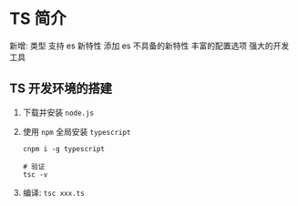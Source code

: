 # TS 简介

新增: 类型 支持 es 新特性 添加 es 不具备的新特性 丰富的配置选项 强大的开发工具

## TS 开发环境的搭建

1. 下载并安装 `node.js`
2. 使用 `npm` 全局安装 `typescript`

   ```shell
   cnpm i -g typescript

   # 验证
   tsc -v
   ```

3. 编译: `tsc xxx.ts`
